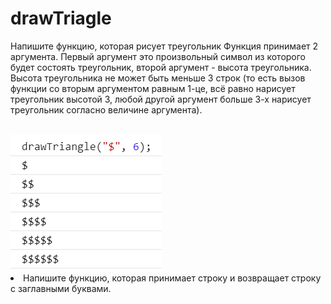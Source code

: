 # drawTriagle
Напишите функцию, которая рисует треугольник
Функция принимает 2 аргумента.
Первый аргумент это произвольный символ из которого будет состоять треугольник,
второй аргумент - высота треугольника.
Высота треугольника не может быть меньше 3 строк (то есть вызов функции со вторым аргументом равным 1-це, всё равно нарисует треугольник высотой 3, любой другой аргумент больше 3-х нарисует треугольник согласно величине аргумента).

<br/>

<img src="1.png">
</li>
<li>
Напишите функцию, которая принимает строку и возвращает строку с заглавными буквами.

<br/>
